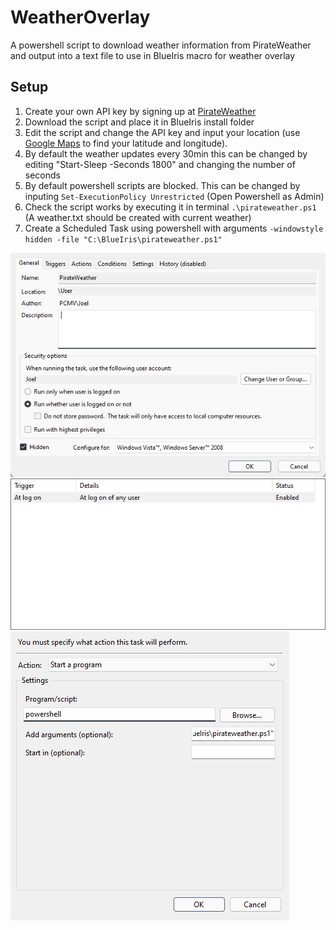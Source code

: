 # WeatherOverlay
A powershell script to download weather information from PirateWeather and output into a text file to use in BlueIris macro for weather overlay

## Setup
1. Create your own API key by signing up at [PirateWeather](https://pirateweather.net/)
2. Download the script and place it in BlueIris install folder
3. Edit the script and change the API key and input your location (use [Google Maps](https://maps.google.com) to find your latitude and longitude).
4. By default the weather updates every 30min this can be changed by editing "Start-Sleep -Seconds 1800" and changing the number of seconds
5. By default powershell scripts are blocked. This can be changed by inputing ```Set-ExecutionPolicy Unrestricted``` (Open Powershell as Admin)
6. Check the script works by executing it in terminal ```.\pirateweather.ps1``` (A weather.txt should be created with current weather)
7. Create a Scheduled Task using powershell with arguments ```-windowstyle hidden -file "C:\BlueIris\pirateweather.ps1"```

![Task Schedule](screenshots/mmc_SyUaxMmoHs.png)
![Task Schedule](screenshots/mmc_DskaqbhPpM.png)
![Task Schedule](screenshots/mmc_WHAfSdLMy0.png)
